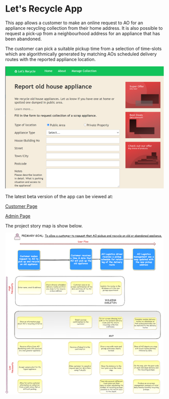 # Let's Recycle App

This app allows a customer to make an online request 
to AO for an appliance recycling collection from 
their home address. It is also possible to request a 
pick-up from a neighbourhood address for an appliance 
that has been abandoned.

The customer can pick a suitable pickup time from a selection
of time-slots which are algorithmically generated by matching 
AOs scheduled delivery routes with the reported appliance 
location.

![Customer Form](docs/readme_customer_form.png)

The latest beta version of the app can be viewed at:

[Customer Page](https://lets-recycle-app.github.io)

[Admin Page](https://lets-recycle-app.github.io/#/admin)



The project story map is show below.

![Story Map](docs/readme-story-map.png)
